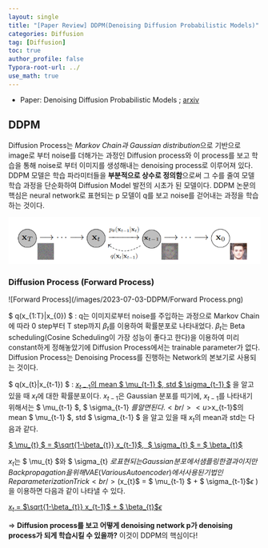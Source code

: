 ```yaml
---
layout: single
title: "[Paper Review] DDPM(Denoising Diffusion Probabilistic Models)"
categories: Diffusion
tag: [Diffusion]
toc: true
author_profile: false
Typora-root-url: ../
use_math: true
---
```


* Paper: Denoising Diffusion Probabilistic Models ; [arxiv](https://arxiv.org/abs/2006.11239)	

## DDPM 

Diffusion Process는 *Markov Chain과 Gaussian distribution*으로 기반으로 image로 부터 noise를 더해가는 과정인 Diffusion process와 이 process를 보고 학습을 통해 noise로 부터 이미지를 생성해내는 denoising process로 이루어져 있다. DDPM 모델은 학습 파라미터들을 **부분적으로 상수로 정의함**으로써 그 수를 줄여 모델 학습 과정을 단순화하여 Diffusion Model 발전의 시초가 된 모델이다. DDPM 논문의 핵심은 neural network로 표현되는 p 모델이 q를 보고 noise를 걷어내는 과정을 학습하는 것이다.

![Diffusion](/images/2023-07-03-DDPM/Diffusion.png)

### Diffusion Process (Forward Process)

![Forward Process](/images/2023-07-03-DDPM/Forward Process.png)

$ q(x_{1:T}\|x_{0}) $ : q는 이미지로부터 noise를 주입하는 과정으로 Markov Chain에 따라 0 step부터 T step까지 $\beta_{t}$를 이용하여 확률분포로 나타내었다. $\beta_{t}$는 Beta scheduling(Cosine Scheduling이 가장 성능이 좋다고 한다)을 이용하여 미리 constant하게 정해놓았기에 Diffusion Process에서는 trainable parameter가 없다. Diffusion Process는 Denoising Process를 진행하는 Network의 본보기로 사용되는 것이다. 

$ q(x_{t}\|x_{t-1}) $ : <u>$x_{t-1}$의 mean $ \mu_{t-1} $, std $ \sigma_{t-1} $</u> 을 알고 있을 때 $x_{t}$에 대한 확률분포이다.		$x_{t-1}$은 Gaussian 분포를 띠기에, $x_{t-1}$를 나타내기 위해서는 $ \mu_{t-1} $, $ \sigma_{t-1} $를 알면된다. <br/><u>$x_{t-1}$의 mean $ \mu_{t-1} $, std $ \sigma_{t-1} $</u> 을 알고 있을 때 $x_{t}$의 mean과 std는 다음과 같다.

<u>$ \mu_{t} $ = $\sqrt{1-\beta_{t}} x_{t-1}$,&nbsp; $ \sigma_{t} $ = $ \beta_{t}$ </u>

$x_{t}$는 $ \mu_{t} $와 $ \sigma_{t} $로 표현되는 Gaussian 분포에서 샘플링한 결과이지만 Backpropagation을 위해 VAE(Various Autoencoder)에서 사용된 기법인 Reparameterization Trick<br/>($x_{t}$ = $ \mu_{t-1} $ + $ \sigma_{t-1}$$\epsilon$ )을 이용하면 다음과 같이 나타낼 수 있다.

<u>$x_{t}$  =  $\sqrt{1-\beta_{t}} x_{t-1}$ + $ \beta_{t}$$\epsilon$</u>


=> **Diffusion process를 보고 어떻게 denoising network p가 denoising process가 되게 학습시킬 수 있을까?** 이것이 DDPM의 핵심이다!





